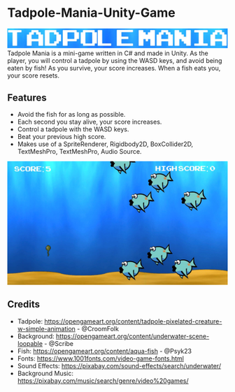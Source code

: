 # Tadpole-Mania-Unity-Game
![Game Screenshot](Pictures/images.JPG)
Tadpole Mania is a mini-game written in C# and made in Unity. As the player, you will control a tadpole by using the WASD keys, and avoid being eaten by fish! As you survive, your score increases. When a fish eats you, your score resets.

## Features
- Avoid the fish for as long as possible.
- Each second you stay alive, your score increases.
- Control a tadpole with the WASD keys.
- Beat your previous high score.
- Makes use of a SpriteRenderer, Rigidbody2D, BoxCollider2D, TextMeshPro, TextMeshPro, Audio Source.

![Game](Pictures/images2.JPG)

## Credits
- Tadpole: https://opengameart.org/content/tadpole-pixelated-creature-w-simple-animation - @CroomFolk
- Background: https://opengameart.org/content/underwater-scene-loopable - @Scribe
- Fish: https://opengameart.org/content/aqua-fish - @Psyk23
- Fonts: https://www.1001fonts.com/video-game-fonts.html
- Sound Effects: https://pixabay.com/sound-effects/search/underwater/
- Background Music: https://pixabay.com/music/search/genre/video%20games/

